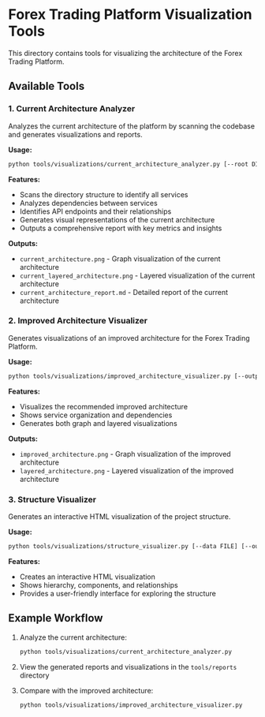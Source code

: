 # Forex Trading Platform Visualization Tools

This directory contains tools for visualizing the architecture of the Forex Trading Platform.

## Available Tools

### 1. Current Architecture Analyzer

Analyzes the current architecture of the platform by scanning the codebase and generates visualizations and reports.

**Usage:**
```bash
python tools/visualizations/current_architecture_analyzer.py [--root DIR] [--output-dir DIR]
```

**Features:**
- Scans the directory structure to identify all services
- Analyzes dependencies between services
- Identifies API endpoints and their relationships
- Generates visual representations of the current architecture
- Outputs a comprehensive report with key metrics and insights

**Outputs:**
- `current_architecture.png` - Graph visualization of the current architecture
- `current_layered_architecture.png` - Layered visualization of the current architecture
- `current_architecture_report.md` - Detailed report of the current architecture

### 2. Improved Architecture Visualizer

Generates visualizations of an improved architecture for the Forex Trading Platform.

**Usage:**
```bash
python tools/visualizations/improved_architecture_visualizer.py [--output-dir DIR]
```

**Features:**
- Visualizes the recommended improved architecture
- Shows service organization and dependencies
- Generates both graph and layered visualizations

**Outputs:**
- `improved_architecture.png` - Graph visualization of the improved architecture
- `layered_architecture.png` - Layered visualization of the improved architecture

### 3. Structure Visualizer

Generates an interactive HTML visualization of the project structure.

**Usage:**
```bash
python tools/visualizations/structure_visualizer.py [--data FILE] [--output-dir DIR]
```

**Features:**
- Creates an interactive HTML visualization
- Shows hierarchy, components, and relationships
- Provides a user-friendly interface for exploring the structure

## Example Workflow

1. Analyze the current architecture:
   ```bash
   python tools/visualizations/current_architecture_analyzer.py
   ```

2. View the generated reports and visualizations in the `tools/reports` directory

3. Compare with the improved architecture:
   ```bash
   python tools/visualizations/improved_architecture_visualizer.py
   ```
